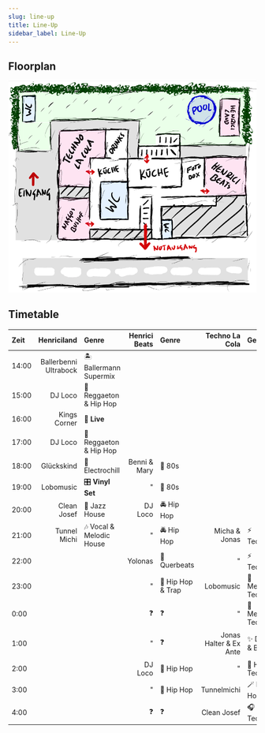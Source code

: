 ```yaml
---
slug: line-up
title: Line-Up
sidebar_label: Line-Up
---
```


## Floorplan
![Example banner](./floor-map.png)

## Timetable
| Zeit  | Henriciland             | Genre                    | Henrici Beats           | Genre                    | Techno La Cola          | Genre                    | Naggos Bushof           | Genre                    |
|:------|------------------------:|:-------------------------|------------------------:|:-------------------------|------------------------:|:-------------------------|------------------------:|:-------------------------|
| 14:00 | Ballerbenni Ultrabock   | 🏝 Ballermann Supermix   |                         |                          |                         |                          |                         |                          |
| 15:00 | DJ Loco                 | 💃 Reggaeton & Hip Hop   |                         |                          |                         |                          |                         |                          |
| 16:00 | Kings Corner            | 🎤 **Live**              |                         |                          |                         |                          |                         |                          |
| 17:00 | DJ Loco                 | 🕺 Reggaeton & Hip Hop   |                         |                          |                         |                          |                         |                          |
| 18:00 | Glückskind              | 🔋 Electrochill          | Benni & Mary            | 🕺 80s                   |                         |                          |                         |                          |
| 19:00 | Lobomusic               | 🎛 **Vinyl Set**         | "                       | 🕺 80s                   |                         |                          |                         |                          |
| 20:00 | Clean Josef             | 🎷 Jazz House            | DJ Loco                 | 🚔 Hip Hop               |                         |                          | Nacho                   | 🧑‍🎤 Indie & Punk          |
| 21:00 | Tunnel Michi            | 🎶 Vocal & Melodic House | "                       | 🚔 Hip Hop               | Micha & Jonas           | ⚡️ Techno                | Joel                    | ⚙️ Techno                |
| 22:00 |                         |                          | Yolonas                 | 🌈 Querbeats             | "                       | ⚡️ Techno                | "                       | ⚙️ Techno                |
| 23:00 |                         |                          | "                       | 👑 Hip Hop & Trap        | Lobomusic               | 🎵 Melodic Techno        | DJ Pauli                | 🚌 radiate love          |
|  0:00 |                         |                          | ❓                      |❓                        | "                       | 🎵 Melodic Techno        | Basstey                 | 🕶 Tech House            |
|  1:00 |                         |                          | "                       |❓                        | Jonas Halter & Ex Ante  | ✨ Drum & Bass           | "                       | 🎧 Progressive Techno    |
|  2:00 |                         |                          | DJ Loco                 | 🔫 Hip Hop               | "                       | 🧨 Hard Techno           | Schmierjlappen          | 🧨 Techno                |
|  3:00 |                         |                          | "                       | 🔫 Hip Hop               | Tunnelmichi             | 🪄 Bass House            | "                       | 🧨 Techno                |
|  4:00 |                         |                          | ❓                      | ❓                       | Clean Josef             | 🎧 Techno                | ❓                      | ❓                       |
